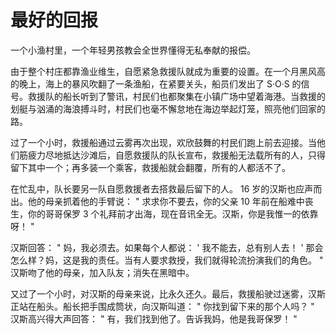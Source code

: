 # 最好的回报

一个小渔村里，一个年轻男孩教会全世界懂得无私奉献的报偿。 

由于整个村庄都靠渔业维生，自愿紧急救援队就成为重要的设置。在一个月黑风高的晚上，海上的暴风吹翻了一条渔船，在紧要关头，船员们发出了 S·O·S 的信号。救援队的船长听到了警讯，村民们也都聚集在小镇广场中望着海港。当救援的划艇与汹涌的海浪搏斗时，村民们也毫不懈怠地在海边举起灯笼，照亮他们回家的路。 

过了一个小时，救援船通过云雾再次出现，欢欣鼓舞的村民们跑上前去迎接。当他们筋疲力尽地抵达沙滩后，自愿救援队的队长宣布，救援船无法载所有的人，只得留下其中一个；再多装一个乘客，救援船就会翻覆，所有的人都活不了。 

在忙乱中，队长要另一队自愿救援者去搭救最后留下的人。 16 岁的汉斯也应声而出。他的母亲抓着他的手臂说： " 求求你不要去，你的父亲 10 年前在船难中丧生，你的哥哥保罗 3 个礼拜前才出海，现在音讯全无。汉斯，你是我惟一的依靠呀！ " 

汉斯回答： " 妈，我必须去。如果每个人都说： ' 我不能去，总有别人去！ ' 那会怎么样？妈，这是我的责任。当有人要求救授，我们就得轮流扮演我们的角色。 " 汉斯吻了他的母亲，加入队友；消失在黑暗中。 

又过了一个小时，对汉斯的母亲来说，比永久还久。最后，救援船驶过迷雾，汉斯正站在船头。船长把手围成筒状，向汉斯叫道： " 你找到留下来的那个人吗？ " 汉斯高兴得大声回答： " 有，我们找到他了。告诉我妈，他是我哥保罗！ "
  